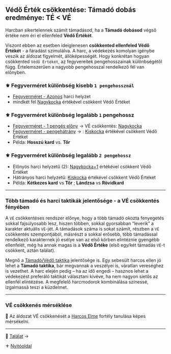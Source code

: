 ## Védő Érték csökkentése: Támadó dobás eredménye: TÉ < VÉ

Harcban sikertelennek számít támadásod, ha a **Támadó dobásod** végső értéke nem éri el ellenfeled **Védő Értékét**.

Viszont ebben az esetben ideiglenesen **csökkented ellenfeled Védő Értékét** - a fáradást szimulálva. A harc, a védekezés komolyan igénybe veszik az áldozat figyelmét, állóképességét. Hogy konkrétan hogyan csökkented `Védő Értékét`, az fegyvereitek pengehosszainak különbségétől függ. Értelemszerűen a nagyobb pengehosszal rendelkező fél van előnyben.

### ⚜️ Fegyverméret különbség kisebb `1 pengehossznál`

- [Fegyverméret - Azonos](065_01_harci_helyzetek.md#fegyverm%C3%A9ret---azonos) harci helyzet
- mindkét fél [Nagykocka](081_hatasok.md#-v%C3%A9-cs%C3%B6kkent%C3%A9s---nagykocka) értékével csökkent Védő Értéket

### ⚜️ Fegyverméret különbség legalább `1` pengehossz

  - [Fegyverméret - 1 pengés előny](065_01_harci_helyzetek.md#fegyverm%C3%A9ret---1-peng%C3%A9s-el%C5%91ny) → VÉ csökkentés: [Nagykocka](081_hatasok.md#-v%C3%A9-cs%C3%B6kkent%C3%A9s---nagykocka) 
  - [Fegyverméret - pengehátrány](065_01_harci_helyzetek.md#fegyverm%C3%A9ret---pengeh%C3%A1tr%C3%A1ny) → : [Kiskocka](081_hatasok.md#-v%C3%A9-cs%C3%B6kkent%C3%A9s---kiskocka) értékével csökkent Védő Értéket
  - Példa: **Hosszú kard**  vs. **Tőr**

### ⚜️ Fegyverméret különbség legalább `2 pengehossz` 

  - Előnyös harci helyzetű (2): [Nagykocka+1](081_hatasok.md#-v%C3%A9-cs%C3%B6kkent%C3%A9s---nagykocka--1) értékével csökkent Védő Értéket
  - Hátrányos harci helyzetű: [Kiskocka](081_hatasok.md#-v%C3%A9-cs%C3%B6kkent%C3%A9s---kiskocka) értékével csökkent Védő Értéket
  - Példa: **Kétkezes kard** vs **Tőr** ; **Lándzsa** vs **Rövidkard**

---
### Több támadó és harci taktikák jelentősége - a VÉ csökkentés fényében

A `VÉ` csökkentéses rendszer előnye, hogy a több támadó okozta fenyegetés sokkal fajsúlyosabb lesz, hiszen többen, sokkal gyorsabban “leverik” a karakter aktuális `VÉ`-jét. A támadások száma is sokat számít, részben a `VÉ` csökkentés szempontjából, másrészt a sokkal erősebb, több támadással rendelkező karakternek jó esélye van az első körben elintéznie gyengébb ellenfelét, még ha annak magas is a **Védő Értéke** (első egy/két támadás `VÉ`-t csökkent, aztán találat).

Megnő a [Támadó/Védő taktika](065_02_harci_taktikak.md#támadó-taktika) jelentősége is. Egy sebesült harcos ellen jó lehet a **Támadó taktika**, bár megvannak a veszélyei is, váratlan vereséghez is vezethet. A harc elején pedig – ha az idő engedi – hasznos lehet a védekezést preferáló taktikát választani kivéve, ha nem nagyon sietős az ellenfél elintézése. A megfelelő harcmodorok kombinálása színessé, izgalmassá teszi a küzdelmet.

---
### VÉ csökkenés mérséklése

🔆 Az áldozat VÉ csökkenését a [Harcos Elme](fortelyok.harci/harcos_elme.md) fortély tanulása képes mérsékelni.

---

🔗 [Találat](064_02_04_talalat.md) →

⚜️ [Nyitóoldal](start.md#6-harcrendszer-%EF%B8%8F)
